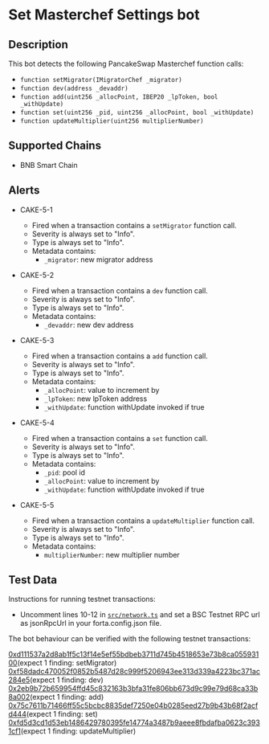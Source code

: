 # Set Masterchef Settings bot

## Description

This bot detects the following PancakeSwap Masterchef function calls:

- `function setMigrator(IMigratorChef _migrator)`
- `function dev(address _devaddr)`
- `function add(uint256 _allocPoint, IBEP20 _lpToken, bool _withUpdate)`
- `function set(uint256 _pid, uint256 _allocPoint, bool _withUpdate)`
- `function updateMultiplier(uint256 multiplierNumber)`

## Supported Chains

- BNB Smart Chain

## Alerts

- CAKE-5-1

  - Fired when a transaction contains a `setMigrator` function call.
  - Severity is always set to "Info".
  - Type is always set to "Info".
  - Metadata contains:
    - `_migrator`: new migrator address

- CAKE-5-2

  - Fired when a transaction contains a `dev` function call.
  - Severity is always set to "Info".
  - Type is always set to "Info".
  - Metadata contains:
    - `_devaddr`: new dev address

- CAKE-5-3

  - Fired when a transaction contains a `add` function call.
  - Severity is always set to "Info".
  - Type is always set to "Info".
  - Metadata contains:
    - `_allocPoint`: value to increment by
    - `_lpToken`: new lpToken address
    - `_withUpdate`: function withUpdate invoked if true

- CAKE-5-4

  - Fired when a transaction contains a `set` function call.
  - Severity is always set to "Info".
  - Type is always set to "Info".
  - Metadata contains:
    - `_pid`: pool id
    - `_allocPoint`: value to increment by
    - `_withUpdate`: function withUpdate invoked if true

- CAKE-5-5

  - Fired when a transaction contains a `updateMultiplier` function call.
  - Severity is always set to "Info".
  - Type is always set to "Info".
  - Metadata contains:
    - `multiplierNumber`: new multiplier number

## Test Data

Instructions for running testnet transactions:

- Uncomment lines 10-12 in [`src/network.ts`](https://github.com/thomaspanf/Forta-Agents/blob/thomascake05/PancakeSwap-Bots/Set-Masterchef-Settings/src/network.ts#L10) and set a BSC Testnet RPC url as jsonRpcUrl in your forta.config.json file.

The bot behaviour can be verified with the following testnet transactions:

[0xd111537a2d8ab1f5c13f14e5ef55bdbeb3711d745b4518653e73b8ca05593100](https://testnet.bscscan.com/tx/0xd111537a2d8ab1f5c13f14e5ef55bdbeb3711d745b4518653e73b8ca05593100)(expect 1 finding: setMigrator)
[0xf58dadc470052f0852b5487d28c999f5206943ee313d339a4223bc371ac284e5](https://testnet.bscscan.com/tx/0xf58dadc470052f0852b5487d28c999f5206943ee313d339a4223bc371ac284e5)(expect 1 finding: dev)
[0x2eb9b72b659954ffd45c832163b3bfa31fe806bb673d9c99e79d68ca33b8a002](https://testnet.bscscan.com/tx/0x2eb9b72b659954ffd45c832163b3bfa31fe806bb673d9c99e79d68ca33b8a002)(expect 1 finding: add)
[0x75c7611b71466ff55c5bcbc8835def7250e04b0285eed27b9b43b68f2acfd444](https://testnet.bscscan.com/tx/0x75c7611b71466ff55c5bcbc8835def7250e04b0285eed27b9b43b68f2acfd444)(expect 1 finding: set)
[0xfd5d3cd1d53eb1486429780395fe14774a3487b9aeee8fbdafba0623c3931cf1](https://testnet.bscscan.com/tx/0xfd5d3cd1d53eb1486429780395fe14774a3487b9aeee8fbdafba0623c3931cf1)(expect 1 finding: updateMultiplier)
